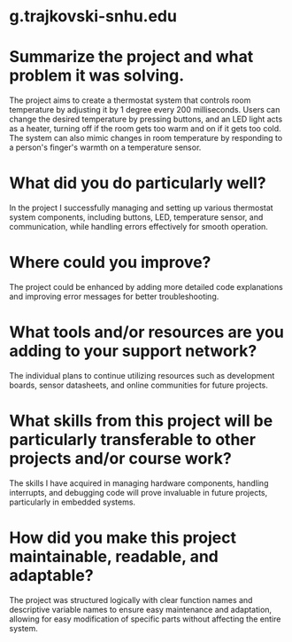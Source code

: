 # g.trajkovski-snhu.edu
# Summarize the project and what problem it was solving.
The project aims to create a thermostat system that controls room temperature by adjusting it by 1 degree every 200 milliseconds. Users can change the desired temperature by pressing buttons, and an LED light acts as a heater, turning off if the room gets too warm and on if it gets too cold. The system can also mimic changes in room temperature by responding to a person's finger's warmth on a temperature sensor.
# What did you do particularly well?
In the project I successfully managing and setting up various thermostat system components, including buttons, LED, temperature sensor, and communication, while handling errors effectively for smooth operation.
# Where could you improve?
The project could be enhanced by adding more detailed code explanations and improving error messages for better troubleshooting.
# What tools and/or resources are you adding to your support network?
The individual plans to continue utilizing resources such as development boards, sensor datasheets, and online communities for future projects.
# What skills from this project will be particularly transferable to other projects and/or course work?
The skills I have acquired in managing hardware components, handling interrupts, and debugging code will prove invaluable in future projects, particularly in embedded systems.
# How did you make this project maintainable, readable, and adaptable?
The project was structured logically with clear function names and descriptive variable names to ensure easy maintenance and adaptation, allowing for easy modification of specific parts without affecting the entire system.
